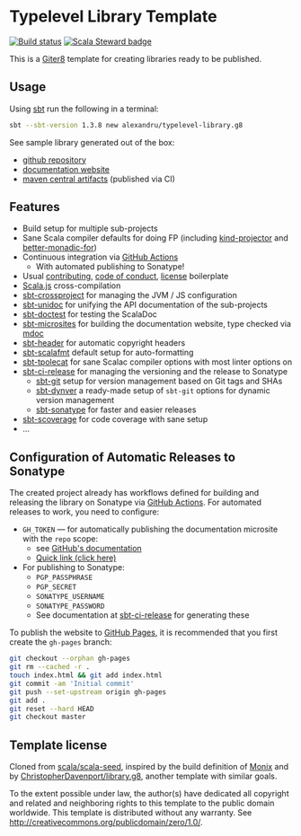 # Typelevel Library Template

[![Build status](https://github.com/alexandru/typelevel-library.g8/workflows/build/badge.svg?branch=master)](https://github.com/alexandru/typelevel-library.g8/actions?query=branch%3Amaster+workflow%3Abuild) [![Scala Steward badge](https://img.shields.io/badge/Scala_Steward-helping-blue.svg?style=flat&logo=data:image/png;base64,iVBORw0KGgoAAAANSUhEUgAAAA4AAAAQCAMAAAARSr4IAAAAVFBMVEUAAACHjojlOy5NWlrKzcYRKjGFjIbp293YycuLa3pYY2LSqql4f3pCUFTgSjNodYRmcXUsPD/NTTbjRS+2jomhgnzNc223cGvZS0HaSD0XLjbaSjElhIr+AAAAAXRSTlMAQObYZgAAAHlJREFUCNdNyosOwyAIhWHAQS1Vt7a77/3fcxxdmv0xwmckutAR1nkm4ggbyEcg/wWmlGLDAA3oL50xi6fk5ffZ3E2E3QfZDCcCN2YtbEWZt+Drc6u6rlqv7Uk0LdKqqr5rk2UCRXOk0vmQKGfc94nOJyQjouF9H/wCc9gECEYfONoAAAAASUVORK5CYII=)](https://scala-steward.org)

This is a [Giter8][g8] template for creating libraries ready to be published.

## Usage

Using [sbt](https://www.scala-sbt.org/download.html) run the following in a terminal:

```sh
sbt --sbt-version 1.3.8 new alexandru/typelevel-library.g8
```

See sample library generated out of the box:

- [github repository](https://github.com/alexandru/my-typelevel-library)
- [documentation website](https://alexandru.github.io/my-typelevel-library/)
- [maven central artifacts](https://search.maven.org/search?g:org.alexn%20AND%20a:my-typelevel-library-core_2.13=&core=gav) (published via CI)

## Features

- Build setup for multiple sub-projects
- Sane Scala compiler defaults for doing FP (including [kind-projector](https://github.com/typelevel/kind-projector) and [better-monadic-for](https://github.com/oleg-py/better-monadic-for))
- Continuous integration via [GitHub Actions](https://github.com/features/actions)
  - With automated publishing to Sonatype!
- Usual [contributing](./src/main/g8/CONTRIBUTING.md), [code of conduct](./src/main/g8/CODE_OF_CONDUCT.md), [license](./src/main/g8/LICENSE.md) boilerplate
- [Scala.js](https://www.scala-js.org/) cross-compilation
- [sbt-crossproject](https://github.com/portable-scala/sbt-crossproject) for managing the JVM / JS configuration
- [sbt-unidoc](https://github.com/sbt/sbt-unidoc) for unifying the API documentation of the sub-projects
- [sbt-doctest](https://github.com/tkawachi/sbt-doctest) for testing the ScalaDoc
- [sbt-microsites](https://github.com/47deg/sbt-microsites) for building the documentation website, type checked via [mdoc](https://github.com/scalameta/mdoc)
- [sbt-header](https://github.com/sbt/sbt-header) for automatic copyright headers
- [sbt-scalafmt](https://github.com/scalameta/scalafmt) default setup for auto-formatting
- [sbt-tpolecat](https://github.com/DavidGregory084/sbt-tpolecat) for sane Scalac compiler options with most linter options on
- [sbt-ci-release](https://github.com/olafurpg/sbt-ci-release) for managing the versioning and the release to Sonatype
  - [sbt-git](https://github.com/sbt/sbt-git) setup for version management based on Git tags and SHAs
  - [sbt-dynver](https://github.com/dwijnand/sbt-dynver) a ready-made setup of `sbt-git` options for dynamic version management
  - [sbt-sonatype](https://github.com/xerial/sbt-sonatype) for faster and easier releases
- [sbt-scoverage](https://github.com/scoverage/sbt-scoverage) for code coverage with sane setup
- ...

## Configuration of Automatic Releases to Sonatype

The created project already has workflows defined for building and releasing the library on Sonatype via [GitHub Actions](https://github.com/features/actions). For automated releases to work, you need to configure:

- `GH_TOKEN` — for automatically publishing the documentation microsite with the `repo` scope:
  - see [GitHub's documentation](https://help.github.com/en/github/authenticating-to-github/creating-a-personal-access-token-for-the-command-line)
  - [Quick link (click here)](https://github.com/settings/tokens/new?scopes=repo&description=sbt-microsites)
- For publishing to Sonatype:
  - `PGP_PASSPHRASE`
  - `PGP_SECRET`
  - `SONATYPE_USERNAME`
  - `SONATYPE_PASSWORD`
  - See documentation at [sbt-ci-release](https://github.com/olafurpg/sbt-ci-release) for generating these

To publish the website to [GitHub Pages](https://pages.github.com/), it is recommended that you first create the `gh-pages` branch:

```sh
git checkout --orphan gh-pages
git rm --cached -r .
touch index.html && git add index.html
git commit -am 'Initial commit'
git push --set-upstream origin gh-pages
git add .
git reset --hard HEAD
git checkout master
```

Template license
----------------

Cloned from [scala/scala-seed][source], inspired by the build definition of [Monix][monix] and by [ChristopherDavenport/library.g8][library.g8], another template with similar goals.

To the extent possible under law, the author(s) have dedicated all copyright and related and neighboring rights to this template to the public domain worldwide.  This template is distributed without any warranty. See <http://creativecommons.org/publicdomain/zero/1.0/>.

[g8]: http://www.foundweekends.org/giter8/
[monix]: https://monix.io
[source]: https://github.com/scala/scala-seed.g8
[library.g8]: https://github.com/ChristopherDavenport/library.g8/
